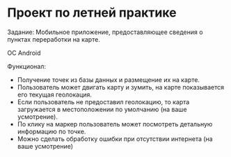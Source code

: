 # Проект по летней практике

Задание: Мобильное приложение, предоставляющее сведения о пунктаx переработки на карте.

ОС Android

Функционал:

- Получение точек из базы данных и размещение их на карте.
- Пользователь может двигать карту и зумить, на карте показывается его текущая геолокация.
- Если пользователь не предоставил геолокацию, то карта загружается в местоположении по умолчанию (на ваше усмотрение).
- По клику на маркер пользователь может посмотреть детальную информацию по точке.
- Можно сделать обработку ошибки при отсутствии интернета (на ваше усмотрение)

